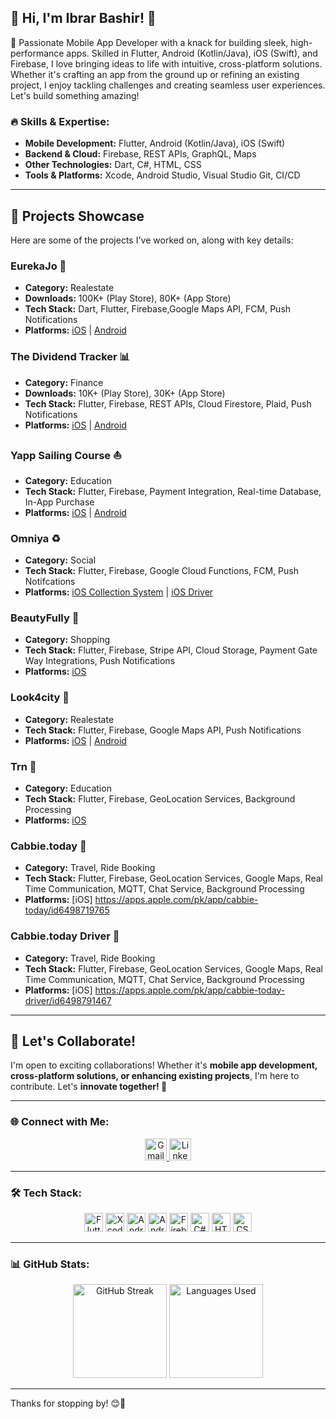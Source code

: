 ## 🚀 Hi, I'm Ibrar Bashir! 👋  

🚀 Passionate Mobile App Developer with a knack for building sleek, high-performance apps. Skilled in Flutter, Android (Kotlin/Java), iOS (Swift), and Firebase, I love bringing ideas to life with intuitive, cross-platform solutions. Whether it's crafting an app from the ground up or refining an existing project, I enjoy tackling challenges and creating seamless user experiences. Let's build something amazing!



### 🔥 Skills & Expertise:
- **Mobile Development:** Flutter, Android (Kotlin/Java), iOS (Swift)  
- **Backend & Cloud:**    Firebase, REST APIs, GraphQL, Maps  
- **Other Technologies:** Dart, C#, HTML, CSS  
- **Tools & Platforms:**  Xcode, Android Studio, Visual Studio Git, CI/CD  

---  

## 📱 Projects Showcase

Here are some of the projects I've worked on, along with key details:

### **EurekaJo** 🏡

- **Category:**   Realestate 
- **Downloads:**  100K+ (Play Store), 80K+ (App Store)  
- **Tech Stack:** Dart, Flutter, Firebase,Google Maps API, FCM, Push Notifications  
- **Platforms:**  [iOS](https://apps.apple.com/jo/app/eurekajo-properties-in-jordan/id1617968807) | [Android](https://play.google.com/store/apps/details?id=com.eurekajo.mobile&hl=en&gl=US)  


### **The Dividend Tracker** 📊
- **Category:**  Finance 
- **Downloads:** 10K+ (Play Store), 30K+ (App Store)  
- **Tech Stack:** Flutter, Firebase, REST APIs, Cloud Firestore, Plaid, Push Notifications  
- **Platforms:** [iOS](https://apps.apple.com/pk/app/the-dividend-tracker/id6443490767) | [Android](https://play.google.com/store/apps/details?id=com.thedividendtracker.app&pcampaignid=web_share)  


### **Yapp Sailing Course** ⛵
- **Category:**   Education 
- **Tech Stack:** Flutter, Firebase, Payment Integration, Real-time Database, In-App Purchase  
- **Platforms:** [iOS](https://apps.apple.com/pk/app/yapp-sailing-course/id1576346097) | [Android](https://play.google.com/store/apps/details?id=com.yacht.yapp&hl=en&gl=US)  

### **Omniya** ♻️
- **Category:**   Social 
- **Tech Stack:** Flutter, Firebase, Google Cloud Functions, FCM, Push Notifcations  
- **Platforms:** [iOS Collection System](https://apps.apple.com/pk/app/omniya-collection-system/id1673761983) | [iOS Driver](https://apps.apple.com/us/app/omniya-driver/id6462425687)  

### **BeautyFully** 💄
- **Category:**   Shopping
- **Tech Stack:** Flutter, Firebase, Stripe API, Cloud Storage, Payment Gate Way Integrations, Push Notifications  
- **Platforms:** [iOS](https://apps.apple.com/pk/app/beautyfully/id1672034258)  

### **Look4city** 🌆
- **Category:**   Realestate 
- **Tech Stack:** Flutter, Firebase, Google Maps API, Push Notifications  
- **Platforms:** [iOS](https://apps.apple.com/pk/app/look4city/id1662134656) | [Android](https://play.google.com/store/apps/details?id=com.look4city.app.look4city&pcampaignid=web_share)  

### **Trn** 🚆
- **Category:**   Education 
- **Tech Stack:** Flutter, Firebase, GeoLocation Services, Background Processing  
- **Platforms:** [iOS](https://apps.apple.com/pk/app/trn-app/id6443707193)  


### **Cabbie.today** 🚕
- **Category:**   Travel, Ride Booking 
- **Tech Stack:** Flutter, Firebase, GeoLocation Services, Google Maps, Real Time Communication, MQTT, Chat Service, Background Processing  
- **Platforms:** [iOS] https://apps.apple.com/pk/app/cabbie-today/id6498719765

### **Cabbie.today Driver** 🚕
- **Category:**   Travel, Ride Booking 
- **Tech Stack:** Flutter, Firebase, GeoLocation Services, Google Maps, Real Time Communication, MQTT, Chat Service, Background Processing  
- **Platforms:** [iOS] https://apps.apple.com/pk/app/cabbie-today-driver/id6498791467


---  

## 🤝 Let's Collaborate!  
I'm open to exciting collaborations! Whether it's **mobile app development, cross-platform solutions, or enhancing existing projects**, I'm here to contribute. Let's **innovate together! 🚀**

---  

### 🌐 Connect with Me:
<div align="center">
  <a href="mailto:waqarbashir462@gmail.com">
    <img src="https://img.shields.io/static/v1?message=Gmail&logo=gmail&label=&color=D14836&logoColor=white&labelColor=&style=for-the-badge" height="35" alt="Gmail" />
  </a>
  <a href="https://www.linkedin.com/in/ibrar-bashir/">
    <img src="https://img.shields.io/static/v1?message=LinkedIn&logo=linkedin&label=&color=0077B5&logoColor=white&labelColor=&style=for-the-badge" height="35" alt="LinkedIn" />
  </a>
</div>

---  

### 🛠 Tech Stack:
<div align="center">
  <img src="https://cdn.jsdelivr.net/gh/devicons/devicon/icons/flutter/flutter-original.svg" height="30" alt="Flutter" />
  <img src="https://cdn.jsdelivr.net/gh/devicons/devicon/icons/xcode/xcode-original.svg" height="30" alt="Xcode" />
  <img src="https://cdn.simpleicons.org/androidstudio/3DDC84" height="30" alt="Android Studio" />
  <img src="https://cdn.jsdelivr.net/gh/devicons/devicon/icons/android/android-original.svg" height="30" alt="Android" />
  <img src="https://cdn.jsdelivr.net/gh/devicons/devicon/icons/firebase/firebase-plain.svg" height="30" alt="Firebase" />
  <img src="https://cdn.jsdelivr.net/gh/devicons/devicon/icons/csharp/csharp-original.svg" height="30" alt="C#" />
  <img src="https://cdn.jsdelivr.net/gh/devicons/devicon/icons/html5/html5-original.svg" height="30" alt="HTML5" />
  <img src="https://cdn.jsdelivr.net/gh/devicons/devicon/icons/css3/css3-original.svg" height="30" alt="CSS3" />
</div>

---  

### 📊 GitHub Stats:
<div align="center">
  <img src="https://streak-stats.demolab.com?user=TheIbrarBashir&locale=en&mode=daily&theme=dracula&hide_border=true&border_radius=5" height="150" alt="GitHub Streak" />
  <img src="https://github-readme-stats.vercel.app/api/top-langs?username=TheIbrarBashir&locale=en&hide_title=false&layout=compact&card_width=320&langs_count=5&theme=dracula&hide_border=false" height="150" alt="Languages Used" />
</div>

---  

Thanks for stopping by! 😊🚀

